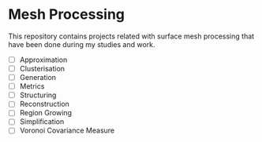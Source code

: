# Mesh Processing
This repository contains projects related with surface mesh processing that have been done during my studies and work.

- [ ] Approximation
- [ ] Clusterisation
- [ ] Generation
- [ ] Metrics
- [ ] Structuring
- [ ] Reconstruction
- [ ] Region Growing
- [ ] Simplification
- [ ] Voronoi Covariance Measure
